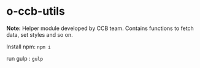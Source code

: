 # o-ccb-utils

**Note:** Helper module developed by CCB team. Contains functions to fetch data, set styles and so on.


Install npm: `npm i`

run gulp : `gulp`
